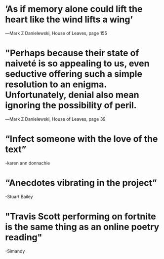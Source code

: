 # ’As if memory alone could lift the heart like the wind lifts a wing’
―Mark Z Danielewski, House of Leaves, page 155

# "Perhaps because their state of naiveté is so appealing to us, even seductive offering such a simple resolution to an enigma. Unfortunately, denial also mean ignoring the possibility of peril.
―Mark Z Danielewski, House of Leaves, page 39

# “Infect someone with the love of the text” 
-karen ann donnachie

# “Anecdotes vibrating in the project” 
-Stuart Bailey

# "Travis Scott performing on fortnite is the same thing as an online poetry reading"
-Simandy

